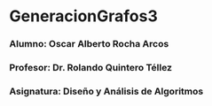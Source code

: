 # GeneracionGrafos3
### Alumno: Oscar Alberto Rocha Arcos
### Profesor: Dr. Rolando Quintero Téllez
### Asignatura: Diseño y Análisis de Algoritmos
